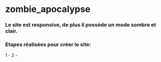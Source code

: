 # zombie_apocalypse

### Le site est responsive, de plus il possède un mode sombre et clair.
 
### Etapes réalisées pour créer le site:
1 - 
2 - 